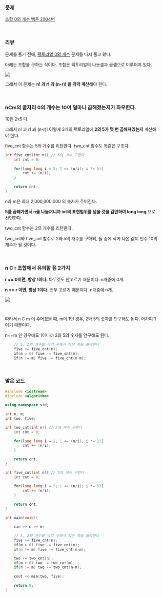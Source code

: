 ### 문제

[조합 0의 개수  백준 2004번](https://www.acmicpc.net/problem/2004)

</br>

### 리뷰

문제를 풀기 전에,  [팩토리얼 0의 개수](https://www.acmicpc.net/problem/1676) 문제를 다시 풀고 왔다.  

아래는 조합을 구하는 식이다.  조합은 팩토리얼의 나눗셈과 곱셈으로 이루어져 있다. 

![](https://lh3.googleusercontent.com/proxy/3AvzWoY_63AG1sdKs3vhaIWIAeh6bc_7auX21uxXgYPmf-GCWmbxYEfftOpVIJMY6kP9C28hCyj3hPLR8aqTya1vOoq0KTPolDlYQ9EJHjN5K53xJWo4a15nGrOGOUTMcNv7hugAJ7xG2l3Un-EQbk2Kp9yF5w2KKeE7Oa2R_mt6lT1j20g5yCLA1BF312Yq-_Xg3eyPVw1v6YRIgGmy9dXttG2l0dVzHG2ZTMSUNmBUebNreZd9cjcCuZf1ud0zPITk43ZobvWfixUljI2xR90NoslxUkFDYyPoKuY)

그래서 이 문제는  **n! 과 r! 과 (n-r)! 을 각각 계산**해야 한다.  

</br>

###  nCm의 끝자리 **0의 개수는 10이 얼마나 곱해졌는지**가 좌우한다. 

10은 2x5 다. 

그래서 n! 과 r! 과 (n-r)!  이렇게 3개의 팩토리얼에 **2와 5가 몇 번 곱해져있는지** 계산해야 한다.

five_cnt 함수는 5의 개수를 리턴한다. two_cnt 함수도 똑같은 구조다. 

```c++
int five_cnt(int n){ // 5의 개수 구한다 
	int cnt = 0;
	 
	for(long long i = 5; 1 <= (n/i); i *= 5){
		cnt += (n/i);
	}
	 
	return cnt;
}
```

n과 m은 최대 2,000,000,000 의 숫자가 주어진다. 

**5를 곱해가면서 n을 나눌꺼니까 int의 표현범위를 넘을 것을 감안하여 long long** 으로 선언한다. 

two_cnt 함수는 2의 개수를 리턴한다. 

two_cnt와 five_cnt 함수로 2와 5의 개수를 구하되, 둘 중에 작게 나온 값이 인수 10의 개수가 될 것이다. 

</br>

###  n C r  조합에서 유의할 점  2가지

**r == 0이면,  항상 1이다.** 아무것도 안고르기 때문이다. n개중에 0개.

 **n == r 이면, 항상 1이다.** 전부 고르기 때문이다. n개중에 n개.

![](https://t1.daumcdn.net/cfile/tistory/9953EC4D5CF67B221F)

</br>

따라서 n C m 이 주어졌을 때,  m이 1인 경우,  2와 5의 숫자를 안구해도 된다. 어차피 1이기 때문이다. 

 n==m 인 경우에도 1이니까 2와 5의 숫자를 안구해도 된다. 

```c++
    // 5, 2의 개수를 각각 구해서 작은 쪽을 출력한다
	five += five_cnt(n);
	if(m > 0) five -= five_cnt(m);
	if(n != m) five -= five_cnt(n-m);
```



</br>

### 맞은 코드

```c++
#include <iostream> 
#include <algorithm>
 
using namespace std;
   
int n, m;
int two, five;

int two_cnt(int n){ // 2의 개수 구한다 
	int cnt = 0;
	
	for(long long i = 2; 1 <= (n/i); i *= 2){
		cnt += (n/i);
	}
 	
	return cnt;
}

int five_cnt(int n){ // 5의 개수 구한다 
	int cnt = 0;
	 
	for(long long i = 5; 1 <= (n/i); i *= 5){
		cnt += (n/i);
	}
	 
	return cnt;
}

int main(void){
  
	cin >> n >> m; 	
  
    // 5, 2의 개수를 각각 구해서 작은 쪽을 출력한다
	five += five_cnt(n);
	if(m > 0) five -= five_cnt(m);
	if(n != m) five -= five_cnt(n-m);

	two += two_cnt(n);
	if(m > 0) two -= two_cnt(m);
	if(n != m) two -= two_cnt(n-m);
	
	cout << min(two, five);
	
	return 0;	
} 
```

